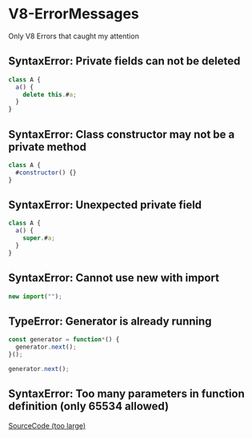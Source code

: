 # V8-ErrorMessages
Only V8 Errors that caught my attention

## SyntaxError: Private fields can not be deleted
```js
class A {
  a() {
    delete this.#a;
  }
}
```

## SyntaxError: Class constructor may not be a private method
```js
class A {
  #constructor() {}
}
```

## SyntaxError: Unexpected private field
```js
class A {
  a() {
    super.#a;
  }
}
```

## SyntaxError: Cannot use new with import
```js
new import("");
```

## TypeError: Generator is already running
```js
const generator = function*() {
  generator.next();
}();

generator.next();
```

## SyntaxError: Too many parameters in function definition (only 65534 allowed)
[SourceCode (too large)](syntaxerror_too_many_parameters_in_function_definition_only_65534_allowed.js)
